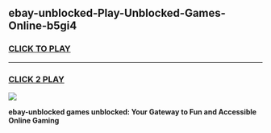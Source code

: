 
## ebay-unblocked-Play-Unblocked-Games-Online-b5gi4
<h3>
<a href="https://premium76.site?title=ebay-unblocked&ref=25A">CLICK TO PLAY</a></h3>
<hr>

<h3>
<a href="https://premium76.site?title=ebay-unblocked&ref=25A">CLICK 2 PLAY</a>
  
</h3>

<a href="https://premium76.site?title=ebay-unblocked&ref=25A"><img src="https://clearcache.store/games.png"></a>


**ebay-unblocked games unblocked: Your Gateway to Fun and Accessible Online Gaming**

